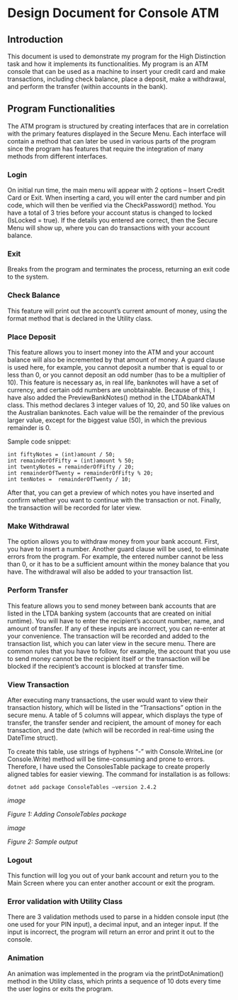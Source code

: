# Design Document for Console ATM

## Introduction
This document is used to demonstrate my program for the High Distinction task and how it implements its functionalities. My program is an ATM console that can be used as a machine to insert your credit card and make transactions, including check balance, place a deposit, make a withdrawal, and perform the transfer (within accounts in the bank).

## Program Functionalities
The ATM program is structured by creating interfaces that are in correlation with the primary features displayed in the Secure Menu. Each interface will contain a method that can later be used in various parts of the program since the program has features that require the integration of many methods from different interfaces.

### Login
On initial run time, the main menu will appear with 2 options – Insert Credit Card or Exit. When inserting a card, you will enter the card number and pin code, which will then be verified via the CheckPassword() method. You have a total of 3 tries before your account status is changed to locked (IsLocked = true). If the details you entered are correct, then the Secure Menu will show up, where you can do transactions with your account balance.

### Exit
Breaks from the program and terminates the process, returning an exit code to the system.

### Check Balance
This feature will print out the account’s current amount of money, using the format method that is declared in the Utility class.

### Place Deposit
This feature allows you to insert money into the ATM and your account balance will also be incremented by that amount of money. A guard clause is used here, for example, you cannot deposit a number that is equal to or less than 0, or you cannot deposit an odd number (has to be a multiplier of 10). This feature is necessary as, in real life, banknotes will have a set of currency, and certain odd numbers are unobtainable. Because of this, I have also added the PreviewBankNotes() method in the LTDAbankATM class. This method declares 3 integer values of 10, 20, and 50 like values on the Australian banknotes. Each value will be the remainder of the previous larger value, except for the biggest value (50), in which the previous remainder is 0.

Sample code snippet:

```
int fiftyNotes = (int)amount / 50;
int remainderOfFifty = (int)amount % 50;
int twentyNotes = remainderOfFifty / 20;
int remainderOfTwenty = remainderOfFifty % 20;
int tenNotes =  remainderOfTwenty / 10;
```

After that, you can get a preview of which notes you have inserted and confirm whether you want to continue with the transaction or not. Finally, the transaction will be recorded for later view.

### Make Withdrawal
The option allows you to withdraw money from your bank account. First, you have to insert a number. Another guard clause will be used, to eliminate errors from the program. For example, the entered number cannot be less than 0, or it has to be a sufficient amount within the money balance that you have. The withdrawal will also be added to your transaction list.

### Perform Transfer
This feature allows you to send money between bank accounts that are listed in the LTDA banking system (accounts that are created on initial runtime). You will have to enter the recipient’s account number, name, and amount of transfer. If any of these inputs are incorrect, you can re-enter at your convenience. The transaction will be recorded and added to the transaction list, which you can later view in the secure menu. There are common rules that you have to follow, for example, the account that you use to send money cannot be the recipient itself or the transaction will be blocked if the recipient’s account is blocked at transfer time.

### View Transaction
After executing many transactions, the user would want to view their transaction history, which will be listed in the “Transactions” option in the secure menu. A table of 5 columns will appear, which displays the type of transfer, the transfer sender and recipient, the amount of money for each transaction, and the date (which will be recorded in real-time using the DateTime struct).

To create this table, use strings of hyphens “-” with Console.WriteLine (or Console.Write) method will be time-consuming and prone to errors. Therefore, I have used the ConsolesTable package to create properly aligned tables for easier viewing. The command for installation is as follows:

```dotnet add package ConsoleTables –version 2.4.2```

*image*

*Figure 1: Adding ConsoleTables package*

*image*

*Figure 2: Sample output*

### Logout
This function will log you out of your bank account and return you to the Main Screen where you can enter another account or exit the program.

### Error validation with Utility Class
There are 3 validation methods used to parse in a hidden console input (the one used for your PIN input), a decimal input, and an integer input. If the input is incorrect, the program will return an error and print it out to the console.

### Animation
An animation was implemented in the program via the printDotAnimation() method in the Utility class, which prints a sequence of 10 dots every time the user logins or exits the program.